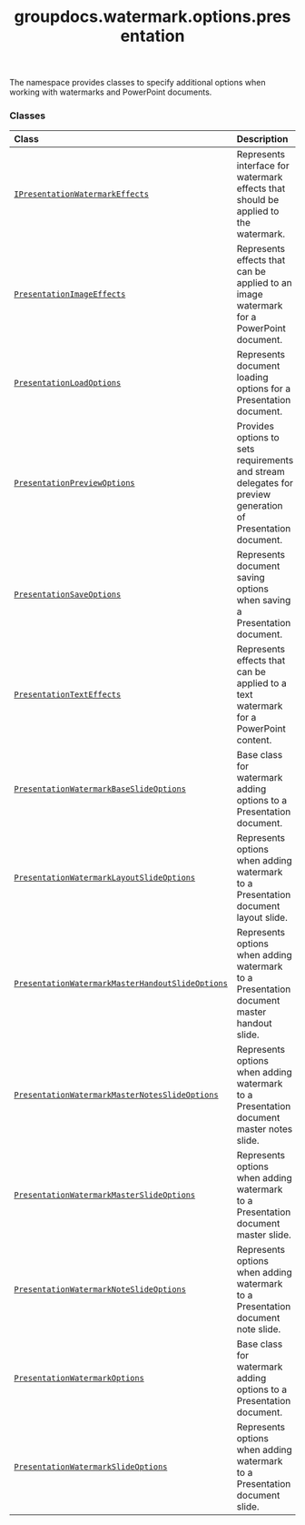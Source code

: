 ﻿---
title: groupdocs.watermark.options.presentation
second_title: GroupDocs.Watermark for Python via .NET API References
description: 
type: docs
url: /python-net/groupdocs.watermark.options.presentation/
is_root: false
weight: 10
---

The namespace provides classes to specify additional options when working with
watermarks and PowerPoint documents.

### Classes
| Class | Description |
| :- | :- |
| [`IPresentationWatermarkEffects`](/watermark/python-net/groupdocs.watermark.options.presentation/ipresentationwatermarkeffects) | Represents interface for watermark effects that should be applied to the watermark. |
| [`PresentationImageEffects`](/watermark/python-net/groupdocs.watermark.options.presentation/presentationimageeffects) | Represents effects that can be applied to an image watermark for a PowerPoint document. |
| [`PresentationLoadOptions`](/watermark/python-net/groupdocs.watermark.options.presentation/presentationloadoptions) | Represents document loading options for a Presentation document. |
| [`PresentationPreviewOptions`](/watermark/python-net/groupdocs.watermark.options.presentation/presentationpreviewoptions) | Provides options to sets requirements and stream delegates for preview generation of Presentation document. |
| [`PresentationSaveOptions`](/watermark/python-net/groupdocs.watermark.options.presentation/presentationsaveoptions) | Represents document saving options when saving a Presentation document. |
| [`PresentationTextEffects`](/watermark/python-net/groupdocs.watermark.options.presentation/presentationtexteffects) | Represents effects that can be applied to a text watermark for a PowerPoint content. |
| [`PresentationWatermarkBaseSlideOptions`](/watermark/python-net/groupdocs.watermark.options.presentation/presentationwatermarkbaseslideoptions) | Base class for watermark adding options to a Presentation document. |
| [`PresentationWatermarkLayoutSlideOptions`](/watermark/python-net/groupdocs.watermark.options.presentation/presentationwatermarklayoutslideoptions) | Represents options when adding watermark to a Presentation document layout slide. |
| [`PresentationWatermarkMasterHandoutSlideOptions`](/watermark/python-net/groupdocs.watermark.options.presentation/presentationwatermarkmasterhandoutslideoptions) | Represents options when adding watermark to a Presentation document master handout slide. |
| [`PresentationWatermarkMasterNotesSlideOptions`](/watermark/python-net/groupdocs.watermark.options.presentation/presentationwatermarkmasternotesslideoptions) | Represents options when adding watermark to a Presentation document master notes slide. |
| [`PresentationWatermarkMasterSlideOptions`](/watermark/python-net/groupdocs.watermark.options.presentation/presentationwatermarkmasterslideoptions) | Represents options when adding watermark to a Presentation document master slide. |
| [`PresentationWatermarkNoteSlideOptions`](/watermark/python-net/groupdocs.watermark.options.presentation/presentationwatermarknoteslideoptions) | Represents options when adding watermark to a Presentation document note slide. |
| [`PresentationWatermarkOptions`](/watermark/python-net/groupdocs.watermark.options.presentation/presentationwatermarkoptions) | Base class for watermark adding options to a Presentation document. |
| [`PresentationWatermarkSlideOptions`](/watermark/python-net/groupdocs.watermark.options.presentation/presentationwatermarkslideoptions) | Represents options when adding watermark to a Presentation document slide. |


